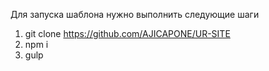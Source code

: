 Для запуска шаблона нужно выполнить следующие шаги

1. git clone https://github.com/AJICAPONE/UR-SITE
2. npm i
3. gulp

